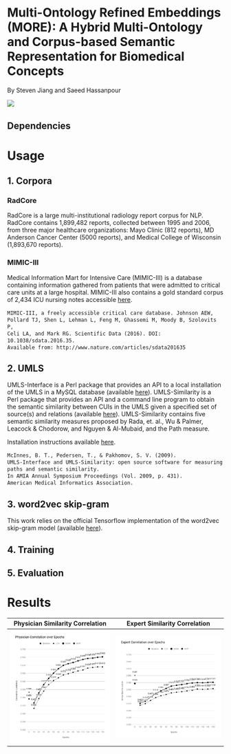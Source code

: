 # Multi-Ontology Refined Embeddings (MORE): A Hybrid Multi-Ontology and Corpus-based Semantic Representation for Biomedical Concepts

By Steven Jiang and Saeed Hassanpour


![](./figures/MORE.png)

## Dependencies

# Usage

## 1. Corpora
### RadCore
RadCore is a large multi-institutional radiology report corpus for NLP. RadCore contains 1,899,482 reports, collected between 1995 and 2006, from three major healthcare organizations: Mayo Clinic (812 reports), MD Anderson Cancer Center (5000 reports), and Medical College of Wisconsin (1,893,670 reports).

### MIMIC-III
Medical Information Mart for Intensive Care (MIMIC-III) is a database containing information gathered from patients that were admitted to critical care units at a large hospital. MIMIC-III also contains a gold standard corpus of 2,434 ICU nursing notes accessible [here](https://mimic.physionet.org/gettingstarted/access/).

```
MIMIC-III, a freely accessible critical care database. Johnson AEW, 
Pollard TJ, Shen L, Lehman L, Feng M, Ghassemi M, Moody B, Szolovits P, 
Celi LA, and Mark RG. Scientific Data (2016). DOI: 10.1038/sdata.2016.35. 
Available from: http://www.nature.com/articles/sdata201635
```


## 2. UMLS
UMLS-Interface is a Perl package that provides an API to a local installation of the UMLS in a MySQL database (available [here](https://metacpan.org/pod/UMLS::Interface)). UMLS-Similarity is a Perl package that provides an API and a command line program to obtain the semantic similarity between CUIs in the UMLS given a specified set of source(s) and relations (available [here](https://metacpan.org/pod/UMLS::Similarity)). UMLS-Similarity contains five semantic similarity measures proposed by Rada, et. al., Wu & Palmer, Leacock & Chodorow, and Nguyen & Al-Mubaid, and the Path measure.

Installation instructions available [here](http://www.d.umn.edu/~tpederse/umls-similarity.html).

```
McInnes, B. T., Pedersen, T., & Pakhomov, S. V. (2009). 
UMLS-Interface and UMLS-Similarity: open source software for measuring paths and semantic similarity. 
In AMIA Annual Symposium Proceedings (Vol. 2009, p. 431). 
American Medical Informatics Association.
```

## 3. word2vec skip-gram
This work relies on the official Tensorflow implementation of the word2vec skip-gram model (available [here](https://github.com/tensorflow/models/tree/master/tutorials/embedding)).

## 4. Training

## 5. Evaluation



# Results




Physician Similarity Correlation             |  Expert Similarity Correlation
:-------------------------:|:-------------------------:
![](./figures/PhysicianGraph.png)  |  ![](./figures/ExpertGraph.png)